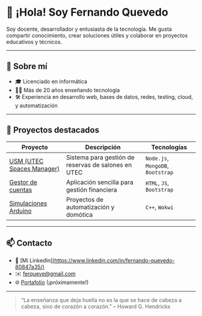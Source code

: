 # 👋 ¡Hola! Soy Fernando Quevedo

Soy docente, desarrollador y entusiasta de la tecnología. Me gusta compartir conocimiento, crear soluciones útiles y colaborar en proyectos educativos y técnicos.

---

## 🧠 Sobre mí
- 🎓 Licenciado en informática
- 👨‍🏫 Más de 20 años enseñando tecnología
- 🛠️ Experiencia en desarrollo web, bases de datos, redes, testing, cloud, y automatización

---

## 🚀 Proyectos destacados

| Proyecto | Descripción | Tecnologías |
|---------|-------------|-------------|
| [USM (UTEC Spaces Manager)](https://github.com/ferqueve/usm) | Sistema para gestión de reservas de salones en UTEC | `Node.js`, `MongoDB`, `Bootstrap` |
| [Gestor de cuentas](https://github.com/ferqueve/gestor-cuentas) | Aplicación sencilla para gestión financiera | `HTML`, `JS`, `Bootstrap` |
| [Simulaciones Arduino](https://github.com/ferqueve/arduino-sim) | Proyectos de automatización y domótica | `C++`, `Wokwi` |

---

## 📫 Contacto

- 💼 [Mi LinkedIn][(https://www.linkedin.com/in/fernando-quevedo-80847a35/)](https://www.linkedin.com/in/fernando-quevedo-80847a35/)
- ✉️ ferqueve@gmail.com
- 🌐 [Portafolio](https://ferqueve.github.io) (¡próximamente!)

---

> “La enseñanza que deja huella no es la que se hace de cabeza a cabeza, sino de corazón a corazón.” – Howard G. Hendricks
